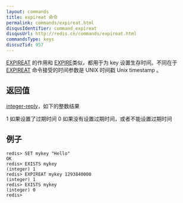 ```yaml
---
layout: commands
title: expireat 命令
permalink: commands/expireat.html
disqusIdentifier: command_expireat
disqusUrl: http://redis.cn/commands/expireat.html
commandsType: keys
discuzTid: 957
---
```


[EXPIREAT](/commands/expireat.html) 的作用和 [EXPIRE](/commands/expire.html)类似，都用于为 key 设置生存时间。不同在于 [EXPIREAT](/commands/expireat.html) 命令接受的时间参数是 UNIX 时间戳 Unix timestamp 。

## 返回值 ##

[integer-reply](/topics/protocol.html#integer-reply)，如下的整数结果

1 如果设置了过期时间
0 如果没有设置过期时间，或者不能设置过期时间

## 例子 ##

	redis> SET mykey "Hello"
	OK
	redis> EXISTS mykey
	(integer) 1
	redis> EXPIREAT mykey 1293840000
	(integer) 1
	redis> EXISTS mykey
	(integer) 0
	redis> 